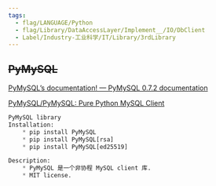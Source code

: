 ```yaml
---
tags:
  - flag/LANGUAGE/Python
  - flag/Library/DataAccessLayer/Implement__/IO/DbClient
  - Label/Industry-工业科学/IT/Library/3rdLibrary
---
```


## ~~PyMySQL~~

[PyMySQL’s documentation! — PyMySQL 0.7.2 documentation](https://pymysql.readthedocs.io/en/latest/)

[PyMySQL/PyMySQL: Pure Python MySQL Client](https://github.com/PyMySQL/PyMySQL)


```python
PyMySQL library
Installation:
    * pip install PyMySQL
    * pip install PyMySQL[rsa]
    * pip install PyMySQL[ed25519]

Description:
    * PyMySQL 是一个非协程 MySQL client 库.
    * MIT license.


```